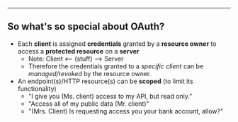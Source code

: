 ----

## So what's so special about OAuth?

*  Each **client** is assigned **credentials** granted by a **resource owner** to access a **protected resource** on a **server**
   *  Note: Client <-- (stuff) --> Server
   *  Therefore the credentials granted to a *specific client* can be *managed/revoked* by the resource owner.
*  An endpoint(s)/HTTP resource(s) can be **scoped** (to limit its functionality)
   *  "I give you (Ms. client) access to my API, but read only."
   *  "Access all of my public data (Mr. client)"
   *  "(Mrs. Client) Is requesting access you your bank account, allow?"


